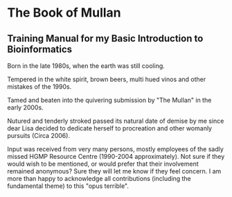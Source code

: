 # The Book of Mullan
## Training Manual for my Basic Introduction to Bioinformatics

Born in the late 1980s, when the earth was still cooling.

Tempered in the white spirit, brown beers, multi hued vinos and other mistakes of the 1990s.

Tamed and beaten into the quivering submission by "The Mullan" in the early 2000s.

Nutured and tenderly stroked passed its natural date of demise by me since dear Lisa decided to dedicate herself to procreation and other womanly pursuits (Circa 2006).

Input was received from very many persons, mostly employees of the sadly missed HGMP Resource Centre (1990-2004 approximately). Not sure if they would wish to be mentioned, or would prefer that their involvement remained anonymous? Sure they will let me know if they feel concern. I am more than happy to acknowledge all contributions (including the fundamental theme) to this "opus terrible".
